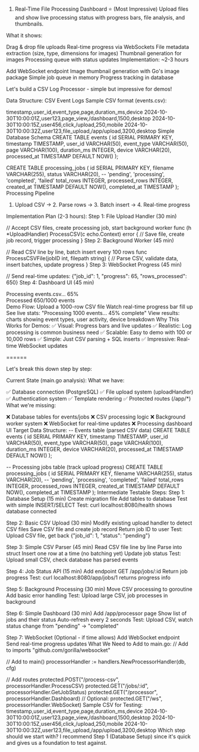 1. Real-Time File Processing Dashboard ⭐ (Most Impressive)
   Upload files and show live processing status with progress bars, file analysis, and thumbnails.

What it shows:

Drag & drop file uploads
Real-time progress via WebSockets
File metadata extraction (size, type, dimensions for images)
Thumbnail generation for images
Processing queue with status updates
Implementation: ~2-3 hours

Add WebSocket endpoint
Image thumbnail generation with Go's image package
Simple job queue in memory
Progress tracking in database

Let's build a CSV Log Processor - simple but impressive for demos!

Data Structure: CSV Event Logs
Sample CSV format (events.csv):

timestamp,user_id,event_type,page,duration_ms,device
2024-10-30T10:00:01Z,user123,page_view,/dashboard,1500,desktop
2024-10-30T10:00:15Z,user456,click,/upload,250,mobile
2024-10-30T10:00:32Z,user123,file_upload,/app/upload,3200,desktop
Simple Database Schema
CREATE TABLE events (
id SERIAL PRIMARY KEY,
timestamp TIMESTAMP,
user_id VARCHAR(50),
event_type VARCHAR(50),
page VARCHAR(100),
duration_ms INTEGER,
device VARCHAR(20),
processed_at TIMESTAMP DEFAULT NOW()
);

CREATE TABLE processing_jobs (
id SERIAL PRIMARY KEY,
filename VARCHAR(255),
status VARCHAR(20), -- 'pending', 'processing', 'completed', 'failed'
total_rows INTEGER,
processed_rows INTEGER,
created_at TIMESTAMP DEFAULT NOW(),
completed_at TIMESTAMP
);
Processing Pipeline

1. Upload CSV → 2. Parse rows → 3. Batch insert → 4. Real-time progress

Implementation Plan (2-3 hours):
Step 1: File Upload Handler (30 min)

// Accept CSV files, create processing job, start background worker
func (h \*UploadHandler) ProcessCSV(c echo.Context) error {
// Save file, create job record, trigger processing
}
Step 2: Background Worker (45 min)

// Read CSV line by line, batch insert every 100 rows
func ProcessCSVFile(jobID int, filepath string) {
// Parse CSV, validate data, insert batches, update progress
}
Step 3: WebSocket Progress (45 min)

// Send real-time updates: {"job_id": 1, "progress": 65, "rows_processed": 650}
Step 4: Dashboard UI (45 min)

<!-- Progress bars, file list, live stats -->
<div id="processing-status">
    <div class="progress-bar">Processing events.csv... 65%</div>
    <div class="stats">Processed 650/1000 events</div>
</div>
Demo Flow:
Upload a 1000-row CSV file
Watch real-time progress bar fill up
See live stats: "Processing 1000 events... 45% complete"
View results: charts showing event types, user activity, device breakdown
Why This Works for Demos:
✅ Visual: Progress bars and live updates
✅ Realistic: Log processing is common business need
✅ Scalable: Easy to demo with 100 or 10,000 rows
✅ Simple: Just CSV parsing + SQL inserts
✅ Impressive: Real-time WebSocket updates

======

Let's break this down step by step:

Current State (main.go analysis):
What we have:

✅ Database connection (PostgreSQL)
✅ File upload system (uploadHandler)
✅ Authentication system
✅ Template rendering
✅ Protected routes (/app/\*)
What we're missing:

❌ Database tables for events/jobs
❌ CSV processing logic
❌ Background worker system
❌ WebSocket for real-time updates
❌ Processing dashboard UI
Target Data Structure:
-- Events table (parsed CSV data)
CREATE TABLE events (
id SERIAL PRIMARY KEY,
timestamp TIMESTAMP,
user_id VARCHAR(50),
event_type VARCHAR(50),
page VARCHAR(100),
duration_ms INTEGER,
device VARCHAR(20),
processed_at TIMESTAMP DEFAULT NOW()
);

-- Processing jobs table (track upload progress)
CREATE TABLE processing_jobs (
id SERIAL PRIMARY KEY,
filename VARCHAR(255),
status VARCHAR(20), -- 'pending', 'processing', 'completed', 'failed'
total_rows INTEGER,
processed_rows INTEGER,
created_at TIMESTAMP DEFAULT NOW(),
completed_at TIMESTAMP
);
Intermediate Testable Steps:
Step 1: Database Setup (15 min)
Create migration file
Add tables to database
Test with simple INSERT/SELECT
Test: curl localhost:8080/health shows database connected

Step 2: Basic CSV Upload (30 min)
Modify existing upload handler to detect CSV files
Save CSV file and create job record
Return job ID to user
Test: Upload CSV file, get back {"job_id": 1, "status": "pending"}

Step 3: Simple CSV Parser (45 min)
Read CSV file line by line
Parse into struct
Insert one row at a time (no batching yet)
Update job status
Test: Upload small CSV, check database has parsed events

Step 4: Job Status API (15 min)
Add endpoint GET /app/jobs/:id
Return job progress
Test: curl localhost:8080/app/jobs/1 returns progress info

Step 5: Background Processing (30 min)
Move CSV processing to goroutine
Add basic error handling
Test: Upload large CSV, job processes in background

Step 6: Simple Dashboard (30 min)
Add /app/processor page
Show list of jobs and their status
Auto-refresh every 2 seconds
Test: Upload CSV, watch status change from "pending" → "completed"

Step 7: WebSocket (Optional - if time allows)
Add WebSocket endpoint
Send real-time progress updates
What We Need to Add to main.go:
// Add to imports
"github.com/gorilla/websocket"

// Add to main()
processorHandler := handlers.NewProcessorHandler(db, cfg)

// Add routes
protected.POST("/process-csv", processorHandler.ProcessCSV)
protected.GET("/jobs/:id", processorHandler.GetJobStatus)
protected.GET("/processor", processorHandler.Dashboard)
// Optional: protected.GET("/ws", processorHandler.WebSocket)
Sample CSV for Testing:
timestamp,user_id,event_type,page,duration_ms,device
2024-10-30T10:00:01Z,user123,page_view,/dashboard,1500,desktop
2024-10-30T10:00:15Z,user456,click,/upload,250,mobile
2024-10-30T10:00:32Z,user123,file_upload,/app/upload,3200,desktop
Which step should we start with? I recommend Step 1 (Database Setup) since it's quick and gives us a foundation to test against.
